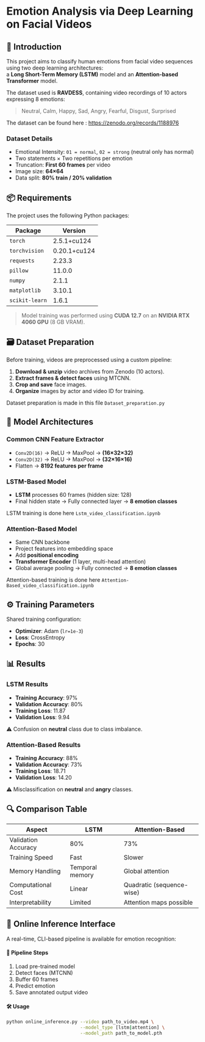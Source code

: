 # Emotion Analysis via Deep Learning on Facial Videos

## 🎯 Introduction

This project aims to classify human emotions from facial video sequences using two deep learning architectures:  
a **Long Short-Term Memory (LSTM)** model and an **Attention-based Transformer** model.

The dataset used is **RAVDESS**, containing video recordings of 10 actors expressing 8 emotions:

> Neutral, Calm, Happy, Sad, Angry, Fearful, Disgust, Surprised

The dataset can be found here : https://zenodo.org/records/1188976

### Dataset Details
- Emotional Intensity: `01 = normal`, `02 = strong` (neutral only has normal)
- Two statements × Two repetitions per emotion
- Truncation: **First 60 frames** per video
- Image size: **64×64**
- Data split: **80% train / 20% validation**

## 📦 Requirements

The project uses the following Python packages:

| Package        | Version           |
|----------------|-------------------|
| `torch`        | 2.5.1+cu124       |
| `torchvision`  | 0.20.1+cu124      |
| `requests`     | 2.23.3            |
| `pillow`       | 11.0.0            |
| `numpy`        | 2.1.1             |
| `matplotlib`   | 3.10.1            |
| `scikit-learn` | 1.6.1             |

> Model training was performed using **CUDA 12.7** on an **NVIDIA RTX 4060 GPU** (8 GB VRAM).



## 🗃️ Dataset Preparation

Before training, videos are preprocessed using a custom pipeline:

1. **Download & unzip** video archives from Zenodo (10 actors).
2. **Extract frames & detect faces** using MTCNN.
3. **Crop and save** face images.
4. **Organize** images by actor and video ID for training.

Dataset preparation is made in this file `Dataset_preparation.py`


## 🧪 Model Architectures

### Common CNN Feature Extractor
- `Conv2D(16)` → ReLU → MaxPool → **(16×32×32)**
- `Conv2D(32)` → ReLU → MaxPool → **(32×16×16)**
- Flatten → **8192 features per frame**


### LSTM-Based Model
- **LSTM** processes 60 frames (hidden size: 128)
- Final hidden state → Fully connected layer → **8 emotion classes**

LSTM training is done here `Lstm_video_classification.ipynb`


### Attention-Based Model
- Same CNN backbone
- Project features into embedding space
- Add **positional encoding**
- **Transformer Encoder** (1 layer, multi-head attention)
- Global average pooling → Fully connected → **8 emotion classes**

Attention-based training is done here `Attention-Based_video_classification.ipynb`

## ⚙️ Training Parameters

Shared training configuration:

- **Optimizer**: Adam (`lr=1e-3`)
- **Loss**: CrossEntropy
- **Epochs**: 30


## 📊 Results

### LSTM Results
- **Training Accuracy**: 97%
- **Validation Accuracy**: 80%
- **Training Loss**: 11.87
- **Validation Loss**: 9.94

⚠️ Confusion on **neutral** class due to class imbalance.


### Attention-Based Results
- **Training Accuracy**: 88%
- **Validation Accuracy**: 73%
- **Training Loss**: 18.71
- **Validation Loss**: 14.20

⚠️ Misclassification on **neutral** and **angry** classes.


## 🔍 Comparison Table

| **Aspect**              | **LSTM**           | **Attention-Based**          |
|-------------------------|--------------------|-------------------------------|
| Validation Accuracy     | 80%              | 73%                        |
| Training Speed          | Fast             | Slower                     |
| Memory Handling         | Temporal memory  | Global attention           |
| Computational Cost      | Linear           | Quadratic (sequence-wise)  |
| Interpretability        | Limited          | Attention maps possible     |


## 🎥 Online Inference Interface

A real-time, CLI-based pipeline is available for emotion recognition:

#### 🔄 Pipeline Steps
1. Load pre-trained model
2. Detect faces (MTCNN)
3. Buffer 60 frames
4. Predict emotion
5. Save annotated output video

#### 🛠️ Usage

```bash
python online_inference.py --video path_to_video.mp4 \
                           --model_type [lstm|attention] \
                           --model_path path_to_model.pth
